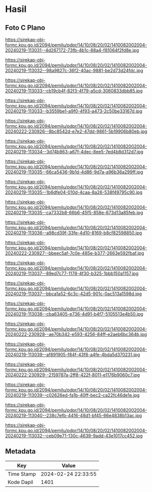 # Hasil

## Foto C Plano

https://sirekap-obj-formc.kpu.go.id/2094/pemilu/pdpr/14/10/08/20/02/1410082002004-20240219-113031--4d267172-73fb-4b1c-88a4-f81064f2fd8e.jpg

https://sirekap-obj-formc.kpu.go.id/2094/pemilu/pdpr/14/10/08/20/02/1410082002004-20240219-113032--98a9827c-36f2-40ac-9881-be2d73d24fdc.jpg

https://sirekap-obj-formc.kpu.go.id/2094/pemilu/pdpr/14/10/08/20/02/1410082002004-20240219-113033--cb19cb4f-82f3-4f79-a5cd-3060833dbb85.jpg

https://sirekap-obj-formc.kpu.go.id/2094/pemilu/pdpr/14/10/08/20/02/1410082002004-20240219-113033--b3559be1-a9f0-4f93-a473-2c50be33167d.jpg

https://sirekap-obj-formc.kpu.go.id/2094/pemilu/pdpr/14/10/08/20/02/1410082002004-20240222-230926--8bc8542d-e7e2-47dd-9861-5b19906b80eb.jpg

https://sirekap-obj-formc.kpu.go.id/2094/pemilu/pdpr/14/10/08/20/02/1410082002004-20240219-113034--3d74b863-a67f-4dec-8ee5-7ed4b8d312d7.jpg

https://sirekap-obj-formc.kpu.go.id/2094/pemilu/pdpr/14/10/08/20/02/1410082002004-20240219-113035--66ca5436-9b1d-4d86-9d7a-a96b36a299ff.jpg

https://sirekap-obj-formc.kpu.go.id/2094/pemilu/pdpr/14/10/08/20/02/1410082002004-20240219-113035--1b6dfe04-010d-4caa-8a26-538f49795c90.jpg

https://sirekap-obj-formc.kpu.go.id/2094/pemilu/pdpr/14/10/08/20/02/1410082002004-20240219-113035--ca7332b8-66b6-45f5-858e-673d13a85feb.jpg

https://sirekap-obj-formc.kpu.go.id/2094/pemilu/pdpr/14/10/08/20/02/1410082002004-20240219-113036--a98cd39f-33fe-4d10-8169-b8cf82598850.jpg

https://sirekap-obj-formc.kpu.go.id/2094/pemilu/pdpr/14/10/08/20/02/1410082002004-20240222-230927--bbeec5af-7c0e-485e-b377-2663e592fbaf.jpg

https://sirekap-obj-formc.kpu.go.id/2094/pemilu/pdpr/14/10/08/20/02/1410082002004-20240219-113037--89ed7c77-1178-4f30-b325-1bbb150a1157.jpg

https://sirekap-obj-formc.kpu.go.id/2094/pemilu/pdpr/14/10/08/20/02/1410082002004-20240219-113037--bbca1a52-6c3c-42d5-901c-0ac513a1598d.jpg

https://sirekap-obj-formc.kpu.go.id/2094/pemilu/pdpr/14/10/08/20/02/1410082002004-20240219-113038--cba63405-e736-4d91-b4f7-5105513e4b50.jpg

https://sirekap-obj-formc.kpu.go.id/2094/pemilu/pdpr/14/10/08/20/02/1410082002004-20240222-230928--ae70b342-e593-4256-84ff-e2aeb6bc364b.jpg

https://sirekap-obj-formc.kpu.go.id/2094/pemilu/pdpr/14/10/08/20/02/1410082002004-20240219-113039--af891905-f84f-43f8-a4fe-4bda5d370231.jpg

https://sirekap-obj-formc.kpu.go.id/2094/pemilu/pdpr/14/10/08/20/02/1410082002004-20240222-230929--2159787a-2ff8-422f-8011-e1176b9060c7.jpg

https://sirekap-obj-formc.kpu.go.id/2094/pemilu/pdpr/14/10/08/20/02/1410082002004-20240219-113039--c02626ed-fa1b-40ff-bec2-ca22fc46de1e.jpg

https://sirekap-obj-formc.kpu.go.id/2094/pemilu/pdpr/14/10/08/20/02/1410082002004-20240219-113040--238c7efb-4416-48d1-bf45-66e4838b13ac.jpg

https://sirekap-obj-formc.kpu.go.id/2094/pemilu/pdpr/14/10/08/20/02/1410082002004-20240219-113032--ceb09e71-130c-4639-9add-43e1017cc452.jpg


## Metadata

| Key        | Value               |
| ---------- | ------------------- |
| Time Stamp | 2024-02-24 22:33:55 |
| Kode Dapil | 1401                |



